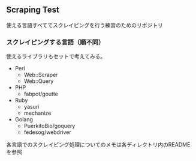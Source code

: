 ## Scraping Test

使える言語すべてでスクレイピングを行う練習のためのリポジトリ

### スクレイピングする言語（順不同）

使えるライブラリもセットで考えてみる。


- Perl
  - Web::Scraper
  - Web::Query
- PHP
  - fabpot/goutte
- Ruby
  - yasuri
  - mechanize
- Golang
  - PuerkitoBio/goquery
  - fedesog/webdriver

各言語でのスクレイピング処理についてのメモは各ディレクトリ内のREADMEを参照

